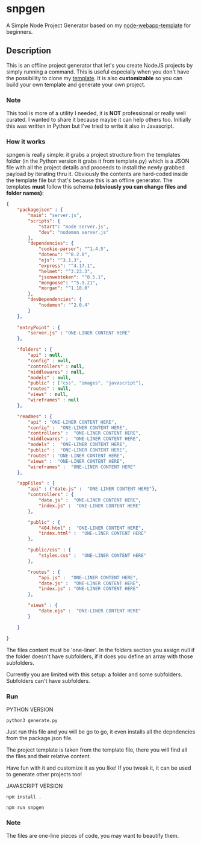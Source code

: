 # snpgen

A Simple Node Project Generator based on my [node-webapp-template](https://github.com/f0lg0/node-webapp-template) for beginners.

## Description

This is an offline project generator that let's you create NodeJS projects by simply running a command. This is useful especially when you don't have the possibility to clone my [template](https://github.com/f0lg0/node-webapp-template). It is also **customizable** so you can build your own template and generate your own project.

### Note

This tool is more of a utility I needed, it is **NOT** professional or really well curated. I wanted to share it because maybe it can help others too. Initially this was written in Python but I've tried to write it also in Javascript.

### How it works 

spngen is really simple: it grabs a project structure from the templates folder (in the Python version it grabs it from template.py) which is a JSON file with all the project details and proceeds to install the newly grabbed payload by iterating thru it. Obviously the contents are hard-coded inside the template file but that's because this is an offline generator. The templates **must** follow this schema **(obviously you can change files and folder names)**:

```json
{
    "packagejson" : {
        "main": "server.js",
        "scripts": {
            "start": "node server.js",
            "dev": "nodemon server.js"
        },
        "dependencies": {
            "cookie-parser": "^1.4.5",
            "dotenv": "^8.2.0",
            "ejs": "^3.1.3",
            "express": "^4.17.1",
            "helmet": "^3.23.3",
            "jsonwebtoken": "^8.5.1",
            "mongoose": "^5.9.21",
            "morgan": "^1.10.0"
        },
        "devDependencies": {
            "nodemon": "^2.0.4"
        }
    },
    
    "entryPoint" : {
        "server.js" : "ONE-LINER CONTENT HERE"
    },

    "folders" : {
        "api" : null, 
        "config" : null,
        "controllers" : null, 
        "middlewares" : null, 
        "models" : null, 
        "public" : ["css", "images", "javascript"], 
        "routes" : null, 
        "views" : null, 
        "wireframes" : null
    },

    "readmes" : {
        "api" : "ONE-LINER CONTENT HERE",
        "config" :  "ONE-LINER CONTENT HERE",
        "controllers" :  "ONE-LINER CONTENT HERE",
        "middlewares" :  "ONE-LINER CONTENT HERE",
        "models" :  "ONE-LINER CONTENT HERE",
        "public" :  "ONE-LINER CONTENT HERE",
        "routes" : "ONE-LINER CONTENT HERE",
        "views" :  "ONE-LINER CONTENT HERE",
        "wireframes" :  "ONE-LINER CONTENT HERE"
    },

    "appFiles" : {
        "api" : {"date.js" :  "ONE-LINER CONTENT HERE"},
        "controllers" : {
            "date.js" :  "ONE-LINER CONTENT HERE",
            "index.js" :  "ONE-LINER CONTENT HERE"
        },

        "public" : {
            "404.html" :  "ONE-LINER CONTENT HERE",
            "index.html" :  "ONE-LINER CONTENT HERE"
        },

        "public/css" : {
            "styles.css" :  "ONE-LINER CONTENT HERE"
        },

        "routes" : {
            "api.js" :  "ONE-LINER CONTENT HERE",
            "date.js" :  "ONE-LINER CONTENT HERE",
            "index.js" : "ONE-LINER CONTENT HERE"
        },

        "views" : {
            "date.ejs" :  "ONE-LINER CONTENT HERE"
        }

    }

}
```

The files content must be 'one-liner'. In the folders section you assign null if the folder doesn't have subfolders, if it does you define an array with those subfolders.

Currently you are limited with this setup: a folder and some subfolders. Subfolders can't have subfolders.

### Run

PYTHON VERSION

```
python3 generate.py
```

Just run this file and you will be go to go, it even installs all the depndencies from the package.json file.

The project template is taken from the template file, there you will find all the files and their relative content.

Have fun with it and customize it as you like! If you tweak it, it can be used to generate other projects too!



JAVASCRIPT VERSION

```
npm install .
```

```
npm run snpgen
```

### Note

The files are one-line pieces of code, you may want to beautify them.